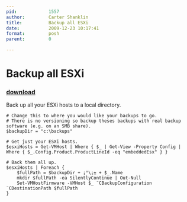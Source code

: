 ```yaml
---
pid:            1557
author:         Carter Shanklin
title:          Backup all ESXi
date:           2009-12-23 10:17:41
format:         posh
parent:         0

---
```


# Backup all ESXi

### [download](//scripts/1557.ps1)

Back up all your ESXi hosts to a local directory.

```posh
# Change this to where you would like your backups to go.
# There is no versioning so backup theses backups with real backup software (e.g. on an SMB share).
$backupDir = "c:\backups"

# Get just your ESXi hosts.
$esxiHosts = Get-VMHost | Where { $_ | Get-View -Property Config | Where { $_.Config.Product.ProductLineId -eq "embeddedEsx" } }

# Back them all up.
$esxiHosts | Foreach {
	$fullPath = $backupDir + ¡°\¡± + $_.Name
	mkdir $fullPath -ea SilentlyContinue | Out-Null
	Set-VMHostFirmware -VMHost $_ ¨CBackupConfiguration ¨CDestinationPath $fullPath
}

```
